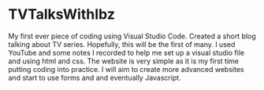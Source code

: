 # TVTalksWithIbz
My first ever piece of coding using Visual Studio Code. Created a short blog talking about TV series. Hopefully, this will be the first of many.
I used YouTube and some notes I recorded to help me set up a visual studio file and using html and css. The website is very simple as it is my first time putting coding
into practice. I will aim to create more advanced websites and start to use forms and and eventually Javascript.

